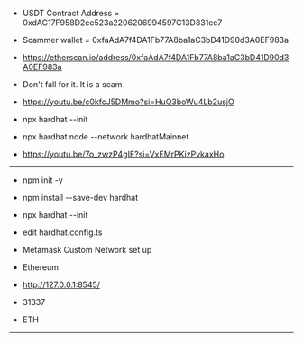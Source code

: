 - USDT Contract Address = 0xdAC17F958D2ee523a2206206994597C13D831ec7

- Scammer wallet = 0xfaAdA7f4DA1Fb77A8ba1aC3bD41D90d3A0EF983a

- https://etherscan.io/address/0xfaAdA7f4DA1Fb77A8ba1aC3bD41D90d3A0EF983a

- Don't fall for it. It is a scam
- https://youtu.be/c0kfcJ5DMmo?si=HuQ3boWu4Lb2usjO

- npx hardhat --init
- npx hardhat node --network hardhatMainnet

- https://youtu.be/7o_zwzP4gIE?si=VxEMrPKizPvkaxHo

---------------------------------------------------------------------------------------------------------

- npm init -y
- npm install --save-dev hardhat
- npx hardhat --init
- edit hardhat.config.ts

- Metamask Custom Network set up

- Ethereum
- http://127.0.0.1:8545/
- 31337
- ETH
---------------------------------------------------------------------------------------------------------
